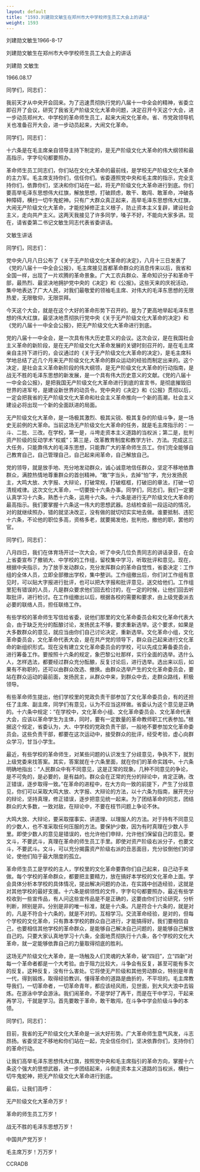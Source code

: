 ```yaml
---
layout: default
title: "1593.刘建勋文敏生在郑州市大中学校师生员工大会上的讲话"
weight: 1593
---
```


刘建勋文敏生1966-8-17

刘建勋文敏生在郑州市大中学校师生员工大会上的讲话

刘建勋 文敏生

1966.08.17

同学们，同志们：

我前天才从中央开会回来。为了迅速贯彻执行党的八届十一中全会的精神，省委立即召开了会议，研究了我省无产阶级文化大革命问题，决定召开今天这个大会，进一步动员郑州大、中学校的革命师生员工，起来大闹文化革命。省、市党政领导机关也准备召开大会，进一步动员起来，大闹文化革命。

同学们，同志们：

十六条是在毛主席亲自领导主持下制定的，是无产阶级文化大革命的伟大纲领和最高指示，字字句句都要照办。

革命师生员工同志们，你们站在文化大革命的最前线，是学校无产阶级文化大革命的主力军。毛主席支持你们，信任你们。省委遵照党中央和毛主席的指示，完全支持你们，依靠你们，坚决和你们站在一起，将无产阶级文化大革命进行到底。你们要高举毛泽东思想伟大红旗，解放思想，打破顾虑，敢干、敢闯、敢革命，冲破各种障碍，横扫一切牛鬼蛇神。只有广大群众真正起来，高举毛泽东思想伟大红旗，大闹无产阶级文化大革命，才能挖掉修正主义根子，防止资本主义复辟，建设社会主义，走向共产主义。这两天我接见了许多同学，嗓子不好，不能向大家多讲。现在，请省委第二书记文敏生同志代表省委讲话。

文敏生讲话

同学们，同志们：

党中央八月八日公布了《关于无产阶级文化大革命的决定》，八月十三日发表了《党的八届十一中全会公报》，毛主席接见首都革命群众的消息传来以后，我省和全国一样，出现了一片欢腾的革命景象。广大工农兵群众、革命知识分子和革命干部，最热烈、最坚决地拥护党中央的《决定》和《公报》。这些天来的庆祝活动，集中地表达了广大人民，对我们最敬爱的领袖毛主席、对伟大的毛泽东思想的无限热爱，无限敬仰，无限崇拜。

今天这个大会，就是在这个大好的革命形势下召开的。是为了更高地举起毛泽东思想的伟大红旗，最坚决地贯彻执行党中央《关于无产阶级文化大革命的决定》和《党的八届十一中全会公报》，把无产阶级文化大革命进行到底。

党的八届十一中全会，是一次具有伟大历史意义的会议。这次会议，是在我国社会主义革命的新阶段，是在无产阶级文化大革命发展的关键时刻召开的，是在毛主席亲自主持下进行的，会议通过的《关于无产阶级文化大革命的决定》，是毛主席科学地总结了近几个月来无产阶级文化大革命的群众运动的经验而制定出来的。这个决定，是社会主义革命新阶段的伟大纲领，是无产阶级文化大革命的行动指南，是战无不胜的毛泽东思想的新发展，是一个具有伟大历史意义的文献。《党的八届十一中全会公报》，是把我国无产阶级文化大革命进行到底的宣言书，是彻底摧毁旧世界的进军号，是建设新世界的动员令。党中央的《决定》和《公报》贯彻以后，一定会把我省的无产阶级文化大革命和社会主义革命推向一个新的高潮，社会主义建设必将出现一个新的全面跃进的局面。

无产阶级文化大革命，是一场极其激烈、极其尖锐、极其复杂的阶级斗争，是一场史无前例的大革命。当前这场无产阶级文化大革命的任务，就是毛主席指示的：一斗、二批、三改。在学校，第一是，斗垮走资本主义道路的当权派；第二是，批判资产阶级的反动学术“权威”；第三是，改革教育制度和教学方针、方法。完成这三大任务，只能靠伟大的毛泽东思想，只能靠广大的革命师生员工。你们完全能够自己教育自己，自己管理自己，自己起来闹革命，自己解放自己。

党的领导，就是放手地、充分地发动群众，诚心诚意地信任群众，坚定不移地依靠群众，满腔热情地尊重群众的首创精神。“敢”字当头，去掉“怕”字，充分发扬民主，大鸣大放、大字报、大辩论，打破常规，打破框框，打破旧的章法，打破一切清规戒律。这次文化大革命，一切要按十六条办事。同学们，同志们，我们一定要认真学习十六条，熟悉十六条，运用十六条。十六条是进行无产阶级文化大革命的最高指示。我们要掌握十六条这一伟大的思想武器。总结检查前一段运动的情况，对的就继续照办，错的就坚决改正，没有做的就切切实实地去做。谁要抵制、违犯十六条，不论他的职位多高，资格多老，就要揭发他，批判他，撤他的职，罢他的官。

同学们，同志们：

八月四日，我们在体育场开过一次大会，听了中央几位负责同志的讲话录音，在会上省委宣布了撤销大、中学校的工作组，留校集中学习，听取批评和意见。现在，根据中央指示，为了放手发动群众，充分发挥群众的革命自觉性，省委决定：工作组的全体人员，立即全部撤出学校，集中整训。工作组撤出后，你们对工作组有意见时，可以贴大字报进行批评，也可以把大字报和批评意见，送交给他们。工作组里犯有错误的人员，凡是群众要求他们回去检讨的，在一定的时候，让他们回去听取批评，进行检讨。在工作组撤出以后，根据各校的需要和要求，由上级党委派去必要的联络人员，担任联络工作。

有些学校的革命师生写信给省委，说他们那里的文化革命委员会和文化革命代表大会，由于缺乏充分的酝酿讨论，发扬民主不够，要求重新选举。这个要求，如果是大多数群众的意见，就应当由你们自己讨论决定，重新选举。文化革命小组，文化革命委员会，文化革命代表大会，是在共产党的领导下，群众自己起来进行文化革命的新组织形式。现在没有建立文化革命委员会的学校，可以先成立筹备委员会，进行筹备工作。要按照十六条的规定，象巴黎公社那样，实行全面的选举。选什么人，怎样选法，都要经过群众充分酝酿，反复讨论后，进行选举。选出来以后，如果有不称职的，还可以由群众改选、撤换。由群众选举产生的文化革命委员会，要站在群众运动的最前面，发扬民主，从群众中来，到群众中去，走群众路线，积极领导。

有些革命师生提出，他们学校里的党政负责干部参加了文化革命委员会，有的还担任了主席、副主席，同学们有意见，认为不应当这样做。省委认为这个意见是正确的。十六条中规定：“在学校中，文化革命小组、文化革命委员会、文化革命代表大会，应该以革命学生为主体，同时，要有一定数量的革命教师职工代表参加。”根据这个规定，省委认为，大、中学校的党政负责干部，一般地不要参加文化革命委员会。这些负责干部，都要在这次运动中，接受群众的批评，经受考验，虚心向群众学习，甘当小学生。

最近，有些学校的革命师生，对某些问题的认识发生了分歧意见，争执不下，就到上级党委来找答案。其实，答案就在十六条里面，就在你们的革命实践中。十六条明确地指出：“人民群众中有不同意见，这是正常的现象。几种不同意见的争论，是不可免的，是必要的，是有益的。群众会在正常的充分的辩论中，肯定正确，改正错误，逐步取得一致。”在革命的进程中，在大方向一致的前提下，产生了分歧意见，你们可以采取大鸣大放、大字报、大辩论的方法，以十六条为指南，展开充分的辩论，坚持真理，修正错误，逐步把意见统一起来。为了团结革命的同志，团结群众的大多数，一致对敌，在辩论中，不要在枝节问题上争论不休。

大鸣大放、大辩论，要采取摆事实、讲道理、以理服人的方法。对于持有不同意见的少数人，也不准采取任何压服的方法。要保护少数，因为有时真理在少数人手里。即使少数人的意见是错误的，也允许他们申辩，允许他们保留自己的意见。要文斗，不要武斗，真理在革命的师生员工手里。即使对资产阶级右派分子，也要文斗，不要武斗。文斗，可以充分揭露资产阶级右派的丑恶面目，充分驳倒他们的谬论，使他们陷于最大限度的孤立。

革命师生员工是学校的主人，学校里的文化革命要靠你们自己起来，自己动手来做。每个学校的革命群众，都要把主要精力，放在搞好本学校的文化革命上面。学会具体分析本学校的具体情况，提出解决问题的办法，在实践中创造经验，这就是对其他学校的最好支援。十六条是纲领性的文件，字字句句都要照办，最近有些学校收到一些宣传品，有人问这些宣传品是不是正确的，这要由你们讨论研究，分析判断，辨别是非。分别是非的唯一标准，就是十六条。凡是符合十六条的，就是对的，凡是不符合十六条的，就是不对的。互相学习。交流革命经验，是对的，但每个学校的文化革命，只有靠本学校的群众自己进行，才能搞得好。我们要相信自己，也要相信其他学校的革命群众，是能够自己解决自己问题的，是能够自己解放自己的。只要大家认真地学习十六条，全面地贯彻执行十六条，各个学校的文化大革命，就一定能够依靠自己的力量取得彻底的胜利。

这场无产阶级文化大革命，是一场触及人们灵魂的大革命，破“四旧”，立“四新”对每一个革命者都是一个大考验。由于阻力比较大，斗争会有反复，甚至可能有多次的反复。这种反复，没有什么害处。它将使无产阶级和其他劳动群众，特别是年青一代，得到锻炼，取得经验教训，懂得革命的道路是曲折的，不平坦的。毛主席教导我们，一切革命者，一切革命青年，都应该经风雨，见世面，到大风大浪中去锻炼。在游泳中学会游泳。我们闹革命，不是学好了再干，而是在干中学习，干起来再学习，干就是学习。首先要敢于革命，敢干敢闯，在斗争中学会阶级斗争的本领。

同学们，同志们：

目前，我省的无产阶级文化大革命是一派大好形势。广大革命师生意气风发，斗志昂扬。省委坚定不移地和你们站在一起，完全信任你们，坚决依靠你们，支持你们的革命行动。

让我们高举毛泽东思想伟大红旗，按照党中央和毛主席指引的革命方向，掌握十六条这个强大的思想武器，进一步团结起来，斗倒走资本主义道路的当权派，横扫一切牛鬼蛇神，把无产阶级文化大革命进行到底。

最后，让我们高呼：

无产阶级文化大革命万岁！

革命的师生员工万岁！

战无不胜的毛泽东思想万岁！

中国共产党万岁！

毛主席万岁！万万岁！

CCRADB

